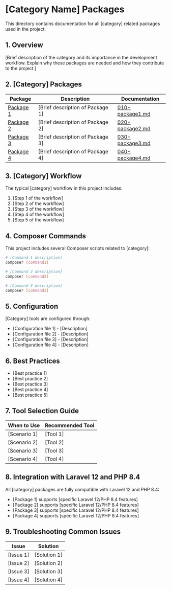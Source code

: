 # [Category Name] Packages

This directory contains documentation for all [category] related packages used in the project.

## 1. Overview

[Brief description of the category and its importance in the development workflow. Explain why these packages are needed and how they contribute to the project.]

## 2. [Category] Packages

| Package | Description | Documentation |
|---------|-------------|---------------|
| [Package 1](010-package1.md) | [Brief description of Package 1] | [010-package1.md](010-package1.md) |
| [Package 2](020-package2.md) | [Brief description of Package 2] | [020-package2.md](020-package2.md) |
| [Package 3](030-package3.md) | [Brief description of Package 3] | [030-package3.md](030-package3.md) |
| [Package 4](040-package4.md) | [Brief description of Package 4] | [040-package4.md](040-package4.md) |

## 3. [Category] Workflow

The typical [category] workflow in this project includes:

1. [Step 1 of the workflow]
2. [Step 2 of the workflow]
3. [Step 3 of the workflow]
4. [Step 4 of the workflow]
5. [Step 5 of the workflow]

## 4. Composer Commands

This project includes several Composer scripts related to [category]:

```bash
# [Command 1 description]
composer [command1]

# [Command 2 description]
composer [command2]

# [Command 3 description]
composer [command3]
```

## 5. Configuration

[Category] tools are configured through:

- [Configuration file 1] - [Description]
- [Configuration file 2] - [Description]
- [Configuration file 3] - [Description]
- [Configuration file 4] - [Description]

## 6. Best Practices

- [Best practice 1]
- [Best practice 2]
- [Best practice 3]
- [Best practice 4]
- [Best practice 5]

## 7. Tool Selection Guide

| When to Use | Recommended Tool |
|-------------|------------------|
| [Scenario 1] | [Tool 1] |
| [Scenario 2] | [Tool 2] |
| [Scenario 3] | [Tool 3] |
| [Scenario 4] | [Tool 4] |

## 8. Integration with Laravel 12 and PHP 8.4

All [category] packages are fully compatible with Laravel 12 and PHP 8.4:

- [Package 1] supports [specific Laravel 12/PHP 8.4 features]
- [Package 2] supports [specific Laravel 12/PHP 8.4 features]
- [Package 3] supports [specific Laravel 12/PHP 8.4 features]
- [Package 4] supports [specific Laravel 12/PHP 8.4 features]

## 9. Troubleshooting Common Issues

| Issue | Solution |
|-------|----------|
| [Issue 1] | [Solution 1] |
| [Issue 2] | [Solution 2] |
| [Issue 3] | [Solution 3] |
| [Issue 4] | [Solution 4] |
